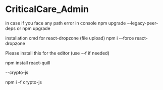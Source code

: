# CriticalCare_Admin

in case if you face any path error in console 
npm upgrade --legacy-peer-deps or npm upgrade 

installation cmd for react-dropzone (file upload)
npm i --force  react-dropzone


Please install this for the editor (use --f if needed)

npm install react-quill 

--crypto-js 

npm i -f crypto-js